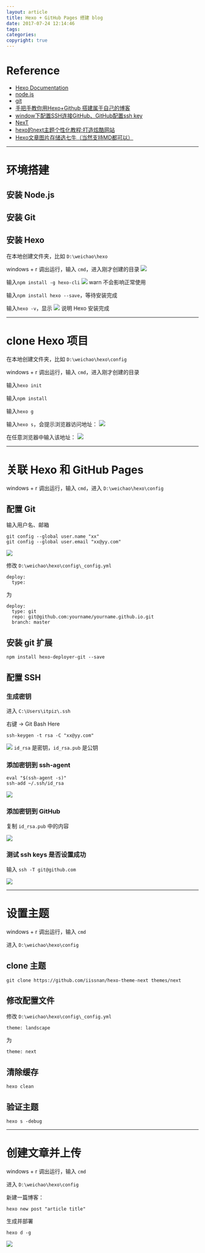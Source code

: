 ```yaml
---
layout: article
title: Hexo + GitHub Pages 搭建 blog
date: 2017-07-24 12:14:46
tags: 
categories: 
copyright: true
---
```


# **Reference**

* [Hexo Documentation](https://hexo.io/docs/ "https://hexo.io/docs/")
* [node.js](https://nodejs.org/en/ "https://nodejs.org/en/")
* [git](https://git-scm.com/ "https://git-scm.com/")
* [手把手教你用Hexo+Github 搭建属于自己的博客](http://blog.csdn.net/gdutxiaoxu/article/details/53576018 "http://blog.csdn.net/gdutxiaoxu/article/details/53576018")
* [window下配置SSH连接GitHub、GitHub配置ssh key](https://jingyan.baidu.com/article/a65957f4e91ccf24e77f9b11.html "https://jingyan.baidu.com/article/a65957f4e91ccf24e77f9b11.html")
* [NexT](http://theme-next.iissnan.com/getting-started.html "http://theme-next.iissnan.com/getting-started.html")
* [hexo的next主题个性化教程:打造炫酷网站](http://www.jianshu.com/p/f054333ac9e6 "http://www.jianshu.com/p/f054333ac9e6")
* [Hexo文章图片存储选七牛（当然支持MD都可以）](http://www.jianshu.com/p/ec2c8acf63cd "http://www.jianshu.com/p/ec2c8acf63cd")

---

# **环境搭建**

## **安装 Node.js**

## **安装 Git**

## **安装 Hexo**

在本地创建文件夹，比如 `D:\weichao\hexo`

windows + r 调出运行，输入 `cmd`，进入刚才创建的目录
![](http://otkw6sse5.bkt.clouddn.com/Hexo-GitHub-Pages-%E6%90%AD%E5%BB%BA-blog_files5972c794ab644125a10008ec.png)

输入`npm install -g hexo-cli`
![](http://otkw6sse5.bkt.clouddn.com/Hexo-GitHub-Pages-%E6%90%AD%E5%BB%BA-blog_files5972c794ab644125a10008ed.png)
warn 不会影响正常使用

输入`npm install hexo --save`，等待安装完成

输入`hexo -v`，显示
![](http://otkw6sse5.bkt.clouddn.com/Hexo-GitHub-Pages-%E6%90%AD%E5%BB%BA-blog_files5972c794ab644125a10008e6.png)
说明 Hexo 安装完成

---

# **clone Hexo 项目**

在本地创建文件夹，比如 `D:\weichao\hexo\config`

windows + r 调出运行，输入 `cmd`，进入刚才创建的目录

输入`hexo init`

输入`npm install`

输入`hexo g`

输入`hexo s`，会提示浏览器访问地址：
![](http://otkw6sse5.bkt.clouddn.com/Hexo-GitHub-Pages-%E6%90%AD%E5%BB%BA-blog_files5972c794ab644125a10008ea.png)

在任意浏览器中输入该地址：
![](http://otkw6sse5.bkt.clouddn.com/Hexo-GitHub-Pages-%E6%90%AD%E5%BB%BA-blog_files5972c794ab644125a10008eb.png)

---

# **关联 Hexo 和 GitHub Pages**

windows + r 调出运行，输入 `cmd`，进入 `D:\weichao\hexo\config`

## **配置 Git**

输入用户名、邮箱

    git config --global user.name "xx"
    git config --global user.email "xx@yy.com"

![](http://otkw6sse5.bkt.clouddn.com/Hexo-GitHub-Pages-%E6%90%AD%E5%BB%BA-blog_files5972c794ab644125a10008e5.png)

修改 `D:\weichao\hexo\config\_config.yml`

    deploy:
      type:

为

    deploy:
      type: git
      repo: git@github.com:yourname/yourname.github.io.git
      branch: master

## **安装 git 扩展**

    npm install hexo-deployer-git --save

## **配置 SSH**

### **生成密钥**

进入 `C:\Users\itpiz\.ssh`

右键 -> Git Bash Here

    ssh-keygen -t rsa -C "xx@yy.com"

![](http://otkw6sse5.bkt.clouddn.com/Hexo-GitHub-Pages-%E6%90%AD%E5%BB%BA-blog_files5972c794ab644125a10008e7.png)
`id_rsa` 是密钥，`id_rsa.pub` 是公钥

### **添加密钥到 ssh-agent**

    eval "$(ssh-agent -s)"
    ssh-add ~/.ssh/id_rsa

![](http://otkw6sse5.bkt.clouddn.com/Hexo-GitHub-Pages-%E6%90%AD%E5%BB%BA-blog_files5972ce32ab644125a100096c.png)

### **添加密钥到 GitHub**

复制 `id_rsa.pub` 中的内容

![](http://otkw6sse5.bkt.clouddn.com/Hexo-GitHub-Pages-%E6%90%AD%E5%BB%BA-blog_files5972c794ab644125a10008e9.png)

### **测试 ssh keys 是否设置成功**

输入 `ssh -T git@github.com`

![](http://otkw6sse5.bkt.clouddn.com/Hexo-GitHub-Pages-%E6%90%AD%E5%BB%BA-blog_files5972c794ab644125a10008e8.png)

---

# **设置主题**

windows + r 调出运行，输入 `cmd`

进入 `D:\weichao\hexo\config`

## **clone 主题**

    git clone https://github.com/iissnan/hexo-theme-next themes/next

## **修改配置文件**

修改 `D:\weichao\hexo\config\_config.yml`

    theme: landscape

为

    theme: next

## **清除缓存**

    hexo clean

## **验证主题**

    hexo s -debug

---

# **创建文章并上传**

windows + r 调出运行，输入 `cmd`

进入 `D:\weichao\hexo\config`

新建一篇博客：

    hexo new post "article title"

生成并部署

    hexo d -g

![](http://otkw6sse5.bkt.clouddn.com/Hexo-GitHub-Pages-%E6%90%AD%E5%BB%BA-blog_files5972c794ab644125a10008e4.png)